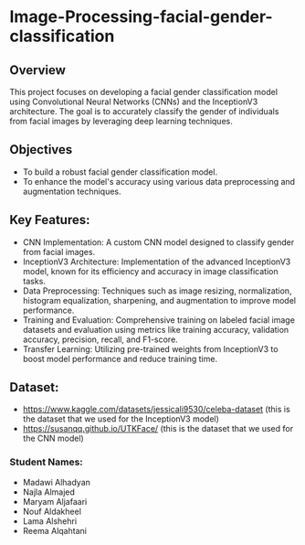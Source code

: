 # Image-Processing-facial-gender-classification
## Overview
This project focuses on developing a facial gender classification model using Convolutional Neural Networks (CNNs) and the InceptionV3 architecture. The goal is to accurately classify the gender of individuals from facial images by leveraging deep learning techniques.
## Objectives
- To build a robust facial gender classification model.
- To enhance the model's accuracy using various data preprocessing and augmentation techniques.
## Key Features:
- CNN Implementation: A custom CNN model designed to classify gender from facial images.
- InceptionV3 Architecture: Implementation of the advanced InceptionV3 model, known for its efficiency and accuracy in image classification tasks.
- Data Preprocessing: Techniques such as image resizing, normalization, histogram equalization, sharpening, and augmentation to improve model performance.
- Training and Evaluation: Comprehensive training on labeled facial image datasets and evaluation using metrics like training accuracy, validation accuracy, precision, recall, and F1-score.
- Transfer Learning: Utilizing pre-trained weights from InceptionV3 to boost model performance and reduce training time.
## Dataset:
 - https://www.kaggle.com/datasets/jessicali9530/celeba-dataset (this is the dataset that we used for the InceptionV3 model)
 - https://susanqq.github.io/UTKFace/ (this is the dataset that we used for the CNN model)
### Student Names:
  - Madawi Alhadyan 
  - Najla Almajed 
  - Maryam Aljafaari 
  - Nouf Aldakheel
  - Lama Alshehri 
  - Reema Alqahtani 
